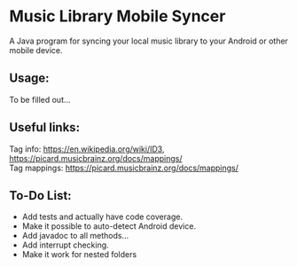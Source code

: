 # Music Library Mobile Syncer
A Java program for syncing your local music library to your Android or other mobile device.

## Usage: <br/>
To be filled out...

## Useful links: <br/>
Tag info: https://en.wikipedia.org/wiki/ID3, https://picard.musicbrainz.org/docs/mappings/ <br/>
Tag mappings: https://picard.musicbrainz.org/docs/mappings/ <br/>

## To-Do List: <br/>
- Add tests and actually have code coverage.
- Make it possible to auto-detect Android device.
- Add javadoc to all methods...
- Add interrupt checking.
- Make it work for nested folders